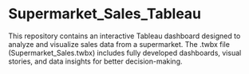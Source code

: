 # Supermarket_Sales_Tableau
This repository contains an interactive Tableau dashboard designed to analyze and visualize sales data from a supermarket. The .twbx file (Supermarket_Sales.twbx) includes fully developed dashboards, visual stories, and data insights for better decision-making.

